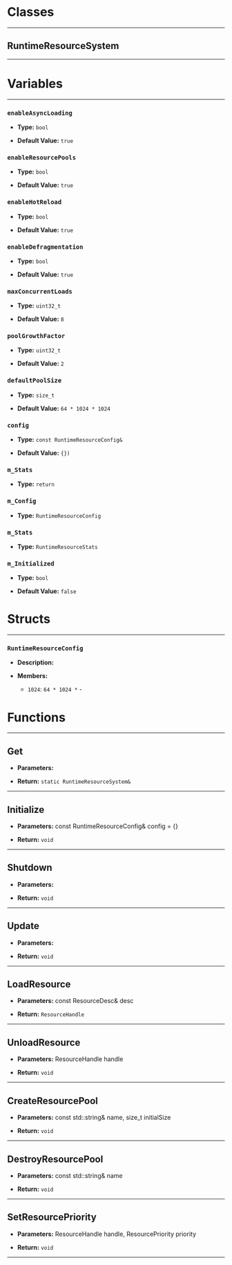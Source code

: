 # Classes
---

## RuntimeResourceSystem
---




# Variables
---

### `enableAsyncLoading`

- **Type:** `bool`

- **Default Value:** `true`



### `enableResourcePools`

- **Type:** `bool`

- **Default Value:** `true`



### `enableHotReload`

- **Type:** `bool`

- **Default Value:** `true`



### `enableDefragmentation`

- **Type:** `bool`

- **Default Value:** `true`



### `maxConcurrentLoads`

- **Type:** `uint32_t`

- **Default Value:** `8`



### `poolGrowthFactor`

- **Type:** `uint32_t`

- **Default Value:** `2`



### `defaultPoolSize`

- **Type:** `size_t`

- **Default Value:** `64 * 1024 * 1024`



### `config`

- **Type:** `const RuntimeResourceConfig&`

- **Default Value:** `{})`



### `m_Stats`

- **Type:** `return`



### `m_Config`

- **Type:** `RuntimeResourceConfig`



### `m_Stats`

- **Type:** `RuntimeResourceStats`



### `m_Initialized`

- **Type:** `bool`

- **Default Value:** `false`




# Structs
---

### `RuntimeResourceConfig`

- **Description:** 

- **Members:**

  - `1024`: `64 * 1024 *` - 




# Functions
---

## Get



- **Parameters:** 

- **Return:** `static RuntimeResourceSystem&`

---

## Initialize



- **Parameters:** const RuntimeResourceConfig& config = {}

- **Return:** `void`

---

## Shutdown



- **Parameters:** 

- **Return:** `void`

---

## Update



- **Parameters:** 

- **Return:** `void`

---

## LoadResource



- **Parameters:** const ResourceDesc& desc

- **Return:** `ResourceHandle`

---

## UnloadResource



- **Parameters:** ResourceHandle handle

- **Return:** `void`

---

## CreateResourcePool



- **Parameters:** const std::string& name, size_t initialSize

- **Return:** `void`

---

## DestroyResourcePool



- **Parameters:** const std::string& name

- **Return:** `void`

---

## SetResourcePriority



- **Parameters:** ResourceHandle handle, ResourcePriority priority

- **Return:** `void`

---

